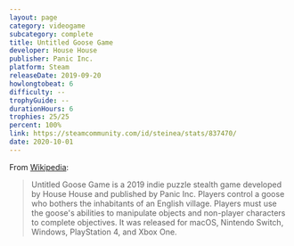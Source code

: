 ```yaml
---
layout: page
category: videogame
subcategory: complete
title: Untitled Goose Game
developer: House House
publisher: Panic Inc.
platform: Steam
releaseDate: 2019-09-20
howlongtobeat: 6
difficulty: --
trophyGuide: --
durationHours: 6
trophies: 25/25
percent: 100%
link: https://steamcommunity.com/id/steinea/stats/837470/
date: 2020-10-01
---
```


From [Wikipedia](https://en.wikipedia.org/wiki/Untitled_Goose_Game):

> Untitled Goose Game is a 2019 indie puzzle stealth game developed by House House and published by Panic Inc. Players control a goose who bothers the inhabitants of an English village. Players must use the goose's abilities to manipulate objects and non-player characters to complete objectives. It was released for macOS, Nintendo Switch, Windows, PlayStation 4, and Xbox One.
